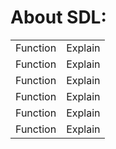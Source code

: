 # About SDL:
<table>
<tr>
  <td>Function</td>
  <td>Explain</td>
</tr>
<tr>
  <td>Function</td>
  <td>Explain</td>
</tr>
 <tr>
  <td>Function</td>
  <td>Explain</td>
</tr>
 <tr>
  <td>Function</td>
  <td>Explain</td>
</tr>
 <tr>
  <td>Function</td>
  <td>Explain</td>
</tr>
  <tr>
  <td>Function</td>
  <td>Explain</td>
</tr>
</table>
